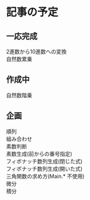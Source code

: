 # 記事の予定

## 一応完成

2進数から10進数への変換  
自然数累乗

## 作成中

自然数階乗

## 企画

順列  
組み合わせ  
素数判断  
素数生成(前からの番号指定)  
フィボナッチ数列生成(閉じた式)  
フィボナッチ数列生成(開いた式)  
三角関数の求め方(Main.* 不使用)  
微分  
積分  
